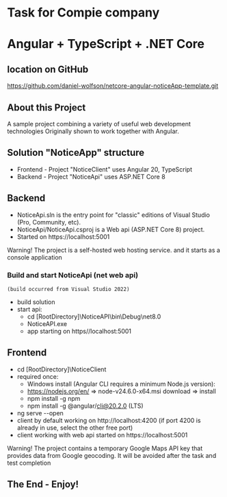 # Task for Compie company
# Angular + TypeScript + .NET Core

## location on GitHub
https://github.com/daniel-wolfson/netcore-angular-noticeApp-template.git

## About this Project

A sample project combining a variety of useful web development technologies 
Originally shown to work together with Angular.

## Solution "NoticeApp" structure

- Frontend - Project "NoticeClient" uses Angular 20, TypeScript
- Backend - Project "NoticeApi" uses ASP.NET Core 8

## Backend

- NoticeApi.sln is the entry point for "classic" editions of Visual Studio (Pro, Community, etc).
- NoticeApi/NoticeApi.csproj is a Web api (ASP.NET Core 8) project.
- Started on https://localhost:5001

Warning! The project is a self-hosted web hosting service. 
and it starts as a console application

### Build and start NoticeApi (net web api)
    (build occurred from Visual Studio 2022)
- build solution
- start api:
    - cd [RootDirectory]\NoticeAPI\bin\Debug\net8.0
    - NoticeAPI.exe
    - app starting on https//localhost:5001

## Frontend

- cd [RootDirectory]\NoticeClient
- required once:
    - Windows install (Angular CLI requires a minimum Node.js version): 
    - https://nodejs.org/en/ => node-v24.6.0-x64.msi download => install
    - npm install -g npm
    - npm install -g @angular/cli@20.2.0 (LTS)
- ng serve --open
- client by default working on http://localhost:4200 (if port 4200 is already in use, select the other free port)
- client working with web api started on https://localhost:5001

Warning! The project contains a temporary Google Maps API key that provides data from Google geocoding. 
It will be avoided after the task and test completion

## The End - Enjoy!
